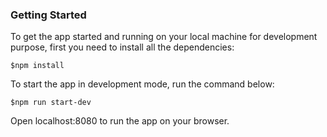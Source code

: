 ### Getting Started

To get the app started and running on your local machine for development purpose, first you need to install all the dependencies:

```
$npm install
```

To start the app in development mode, run the command below:

```
$npm run start-dev
```

Open localhost:8080 to run the app on your browser.
